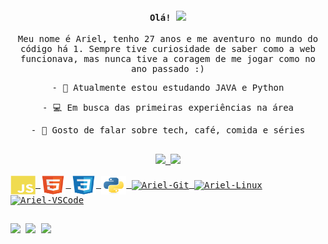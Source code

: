 <samp>
<h4 align="center"> Olá! <img src="https://emoji.slack-edge.com/TESKSKPTQ/broccoli-happy/4e3f2199769faf80.gif" width="30px"> </h4>

<p align="center">Meu nome é Ariel, tenho 27 anos e me aventuro no mundo do código há 1. Sempre tive curiosidade de saber como a web funcionava, mas nunca tive a coragem de me jogar como no ano passado :)
</p>

<p align="center">
- 🌱 Atualmente estou estudando JAVA e Python
</p>
<p align="center">
- 💻 Em busca das primeiras experiências na área
</p>
<p align="center">
- 💬 Gosto de falar sobre tech, café, comida e séries 
</p>

##
  
  
<div align="center">
  <a href="https://github.com/ariel7ven">
  <img height="180em" src="https://github-readme-stats.vercel.app/api?username=ariel7ven&show_icons=true&theme=dracula&include_all_commits=true&count_private=true"/>
  <img height="180em" src="https://github-readme-stats.vercel.app/api/top-langs/?username=ariel7ven&layout=compact&langs_count=7&theme=dracula"/>
</div>
  
<div style="display: inline_block"><br>
  <img align="center" alt="Ariel-Js" height="30" width="40" src="https://raw.githubusercontent.com/devicons/devicon/master/icons/javascript/javascript-plain.svg">
  <img align="center" alt="Ariel-HTML" height="30" width="40" src="https://raw.githubusercontent.com/devicons/devicon/master/icons/html5/html5-original.svg">
  <img align="center" alt="Ariel-CSS" height="30" width="40" src="https://raw.githubusercontent.com/devicons/devicon/master/icons/css3/css3-original.svg">
  <img align="center" alt="Ariel-Python" height="30" width="40" src="https://raw.githubusercontent.com/devicons/devicon/master/icons/python/python-original.svg">
  <img align="center" alt="Ariel-Git" height="30" width="40" src="https://cdn.jsdelivr.net/gh/devicons/devicon/icons/git/git-original.svg">
  <img align="center" alt="Ariel-Linux" height="30" width="40" src="https://cdn.jsdelivr.net/gh/devicons/devicon/icons/linux/linux-original.svg">
  <img align="center" alt="Ariel-VSCode" height="30" width="40" src="https://cdn.jsdelivr.net/gh/devicons/devicon/icons/vscode/vscode-original.svg">
  
  ##
 
<div> 
 	<a href="https://www.twitch.tv/ariel7ven" target="_blank"><img src="https://img.shields.io/badge/Twitch-9146FF?style=for-the-badge&logo=twitch&logoColor=white" target="_blank"></a>
  <a href = "mailto:ariel7ven@gmail.com"><img src="https://img.shields.io/badge/-Gmail-%23333?style=for-the-badge&logo=gmail&logoColor=white" target="_blank"></a>
  <a href="https://www.linkedin.com/in/ariel-pimentel-santos/" target="_blank"><img src="https://img.shields.io/badge/-LinkedIn-%230077B5?style=for-the-badge&logo=linkedin&logoColor=white" target="_blank"></a> 
 
</div>

